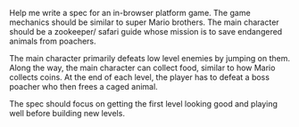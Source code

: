 Help me write a spec for an in-browser platform game. The game mechanics should be similar to super Mario brothers. The main character should be a zookeeper/ safari guide whose mission is to save endangered animals from poachers.

The main character primarily defeats low level enemies by jumping on them. Along the way, the main character can collect food, similar to how Mario collects coins. At the end of each level, the player has to defeat a boss poacher who then frees a caged animal.

The spec should focus on getting the first level looking good and playing well before building new levels.